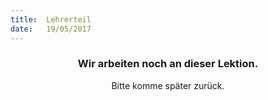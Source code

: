 ```yaml
---
title:  Lehrerteil
date:   19/05/2017
---
```


### <center>Wir arbeiten noch an dieser Lektion.</center>
<center>Bitte komme später zurück.</center>